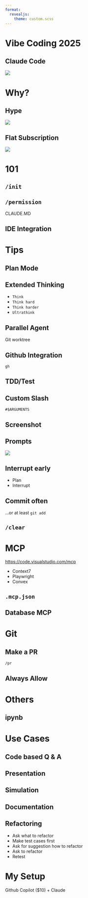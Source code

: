 ```yaml
---
format:
  revealjs:
    theme: custom.scss
---
```


# Vibe Coding 2025

## Claude Code

![](./assets/logo.png)

# Why?

## Hype

![](./assets/claude-code-cursor.png)

## Flat Subscription

![](./assets/pricing.png)

# 101

## `/init`

## `/permission`

CLAUDE.MD

## IDE Integration

# Tips

## Plan Mode

## Extended Thinking

- `Think`
- `Think hard`
- `Think harder`
- `Ultrathink`

## Parallel Agent

Git worktree

## Github Integration

`gh`

## TDD/Test

## Custom Slash

`#$ARGUMENTS`

## Screenshot

## Prompts

![](./assets/poor-vs-good-prompt.png)

## Interrupt early

- Plan
- Interrupt

## Commit often

...or at least `git add`

## `/clear`

# MCP

https://code.visualstudio.com/mcp

- Context7
- Playwright
- Convex

## `.mcp.json`

## Database MCP

# Git

## Make a PR

`/pr`

## Always Allow

# Others

## ipynb

# Use Cases

## Code based Q & A

## Presentation

## Simulation

## Documentation

## Refactoring

- Ask what to refactor
- Make test cases first
- Ask for suggestion how to refactor
- Ask to refactor
- Retest

# My Setup

Github Copilot ($10) + Claude
